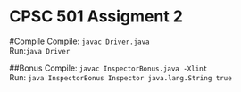 # CPSC 501 Assigment 2

#Compile
Compile: `javac Driver.java`<br>
Run:`java Driver`

##Bonus
Compile: `javac InspectorBonus.java -Xlint`<br>
Run: `java InspectorBonus Inspector java.lang.String true` 
